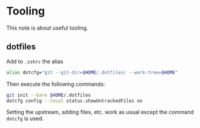 # Tooling

This note is about useful tooling.

## dotfiles

Add to `.zshrc` the alias

```sh
alias dotcfg="git --git-dir=$HOME/.dotfiles/ --work-tree=$HOME"
```

Then execute the following commands:

```sh
git init --bare $HOME/.dotfiles
dotcfg config --local status.showUntrackedFiles no
```

Setting the upstream, adding files, etc. work as usual except the command `dotcfg` is used.